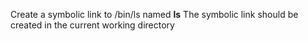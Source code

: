 Create a symbolic link to /bin/ls named __ls__ The symbolic link should be created in the current working directory
